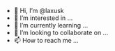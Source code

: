 - 👋 Hi, I’m @laxusk
- 👀 I’m interested in ...
- 🌱 I’m currently learning ...
- 💞️ I’m looking to collaborate on ...
- 📫 How to reach me ...

<!---
laxusk/laxusk is a ✨ special ✨ repository because its `README.md` (this file) appears on your GitHub profile.
You can click the Preview link to take a look at your changes.
--->
